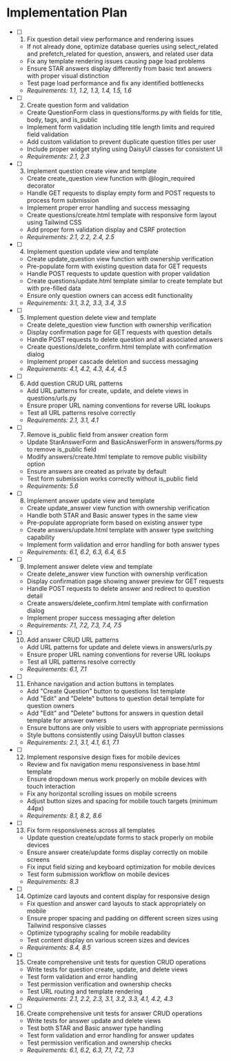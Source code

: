 # Implementation Plan

- [ ] 1. Fix question detail view performance and rendering issues

  - If not already done, optimize database queries using select_related and prefetch_related for question, answers, and related user data
  - Fix any template rendering issues causing page load problems
  - Ensure STAR answers display differently from basic text answers with proper visual distinction
  - Test page load performance and fix any identified bottlenecks
  - _Requirements: 1.1, 1.2, 1.3, 1.4, 1.5, 1.6_

- [ ] 2. Create question form and validation

  - Create QuestionForm class in questions/forms.py with fields for title, body, tags, and is_public
  - Implement form validation including title length limits and required field validation
  - Add custom validation to prevent duplicate question titles per user
  - Include proper widget styling using DaisyUI classes for consistent UI
  - _Requirements: 2.1, 2.3_

- [ ] 3. Implement question create view and template

  - Create create_question view function with @login_required decorator
  - Handle GET requests to display empty form and POST requests to process form submission
  - Implement proper error handling and success messaging
  - Create questions/create.html template with responsive form layout using Tailwind CSS
  - Add proper form validation display and CSRF protection
  - _Requirements: 2.1, 2.2, 2.4, 2.5_

- [ ] 4. Implement question update view and template

  - Create update_question view function with ownership verification
  - Pre-populate form with existing question data for GET requests
  - Handle POST requests to update question with proper validation
  - Create questions/update.html template similar to create template but with pre-filled data
  - Ensure only question owners can access edit functionality
  - _Requirements: 3.1, 3.2, 3.3, 3.4, 3.5_

- [ ] 5. Implement question delete view and template

  - Create delete_question view function with ownership verification
  - Display confirmation page for GET requests with question details
  - Handle POST requests to delete question and all associated answers
  - Create questions/delete_confirm.html template with confirmation dialog
  - Implement proper cascade deletion and success messaging
  - _Requirements: 4.1, 4.2, 4.3, 4.4, 4.5_

- [ ] 6. Add question CRUD URL patterns

  - Add URL patterns for create, update, and delete views in questions/urls.py
  - Ensure proper URL naming conventions for reverse URL lookups
  - Test all URL patterns resolve correctly
  - _Requirements: 2.1, 3.1, 4.1_

- [ ] 7. Remove is_public field from answer creation form

  - Update StarAnswerForm and BasicAnswerForm in answers/forms.py to remove is_public field
  - Modify answers/create.html template to remove public visibility option
  - Ensure answers are created as private by default
  - Test form submission works correctly without is_public field
  - _Requirements: 5.6_

- [ ] 8. Implement answer update view and template

  - Create update_answer view function with ownership verification
  - Handle both STAR and Basic answer types in the same view
  - Pre-populate appropriate form based on existing answer type
  - Create answers/update.html template with answer type switching capability
  - Implement form validation and error handling for both answer types
  - _Requirements: 6.1, 6.2, 6.3, 6.4, 6.5_

- [ ] 9. Implement answer delete view and template

  - Create delete_answer view function with ownership verification
  - Display confirmation page showing answer preview for GET requests
  - Handle POST requests to delete answer and redirect to question detail
  - Create answers/delete_confirm.html template with confirmation dialog
  - Implement proper success messaging after deletion
  - _Requirements: 7.1, 7.2, 7.3, 7.4, 7.5_

- [ ] 10. Add answer CRUD URL patterns

  - Add URL patterns for update and delete views in answers/urls.py
  - Ensure proper URL naming conventions for reverse URL lookups
  - Test all URL patterns resolve correctly
  - _Requirements: 6.1, 7.1_

- [ ] 11. Enhance navigation and action buttons in templates

  - Add "Create Question" button to questions list template
  - Add "Edit" and "Delete" buttons to question detail template for question owners
  - Add "Edit" and "Delete" buttons for answers in question detail template for answer owners
  - Ensure buttons are only visible to users with appropriate permissions
  - Style buttons consistently using DaisyUI button classes
  - _Requirements: 2.1, 3.1, 4.1, 6.1, 7.1_

- [ ] 12. Implement responsive design fixes for mobile devices

  - Review and fix navigation menu responsiveness in base.html template
  - Ensure dropdown menus work properly on mobile devices with touch interaction
  - Fix any horizontal scrolling issues on mobile screens
  - Adjust button sizes and spacing for mobile touch targets (minimum 44px)
  - _Requirements: 8.1, 8.2, 8.6_

- [ ] 13. Fix form responsiveness across all templates

  - Update question create/update forms to stack properly on mobile devices
  - Ensure answer create/update forms display correctly on mobile screens
  - Fix input field sizing and keyboard optimization for mobile devices
  - Test form submission workflow on mobile devices
  - _Requirements: 8.3_

- [ ] 14. Optimize card layouts and content display for responsive design

  - Fix question and answer card layouts to stack appropriately on mobile
  - Ensure proper spacing and padding on different screen sizes using Tailwind responsive classes
  - Optimize typography scaling for mobile readability
  - Test content display on various screen sizes and devices
  - _Requirements: 8.4, 8.5_

- [ ] 15. Create comprehensive unit tests for question CRUD operations

  - Write tests for question create, update, and delete views
  - Test form validation and error handling
  - Test permission verification and ownership checks
  - Test URL routing and template rendering
  - _Requirements: 2.1, 2.2, 2.3, 3.1, 3.2, 3.3, 4.1, 4.2, 4.3_

- [ ] 16. Create comprehensive unit tests for answer CRUD operations
  - Write tests for answer update and delete views
  - Test both STAR and Basic answer type handling
  - Test form validation and error handling for answer updates
  - Test permission verification and ownership checks
  - _Requirements: 6.1, 6.2, 6.3, 7.1, 7.2, 7.3_
